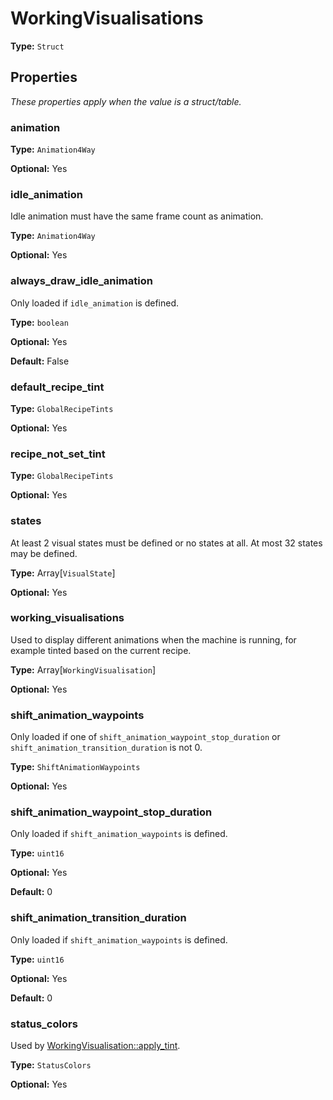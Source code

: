 # WorkingVisualisations

**Type:** `Struct`

## Properties

*These properties apply when the value is a struct/table.*

### animation

**Type:** `Animation4Way`

**Optional:** Yes

### idle_animation

Idle animation must have the same frame count as animation.

**Type:** `Animation4Way`

**Optional:** Yes

### always_draw_idle_animation

Only loaded if `idle_animation` is defined.

**Type:** `boolean`

**Optional:** Yes

**Default:** False

### default_recipe_tint

**Type:** `GlobalRecipeTints`

**Optional:** Yes

### recipe_not_set_tint

**Type:** `GlobalRecipeTints`

**Optional:** Yes

### states

At least 2 visual states must be defined or no states at all. At most 32 states may be defined.

**Type:** Array[`VisualState`]

**Optional:** Yes

### working_visualisations

Used to display different animations when the machine is running, for example tinted based on the current recipe.

**Type:** Array[`WorkingVisualisation`]

**Optional:** Yes

### shift_animation_waypoints

Only loaded if one of `shift_animation_waypoint_stop_duration` or `shift_animation_transition_duration` is not 0.

**Type:** `ShiftAnimationWaypoints`

**Optional:** Yes

### shift_animation_waypoint_stop_duration

Only loaded if `shift_animation_waypoints` is defined.

**Type:** `uint16`

**Optional:** Yes

**Default:** 0

### shift_animation_transition_duration

Only loaded if `shift_animation_waypoints` is defined.

**Type:** `uint16`

**Optional:** Yes

**Default:** 0

### status_colors

Used by [WorkingVisualisation::apply_tint](prototype:WorkingVisualisation::apply_tint).

**Type:** `StatusColors`

**Optional:** Yes

